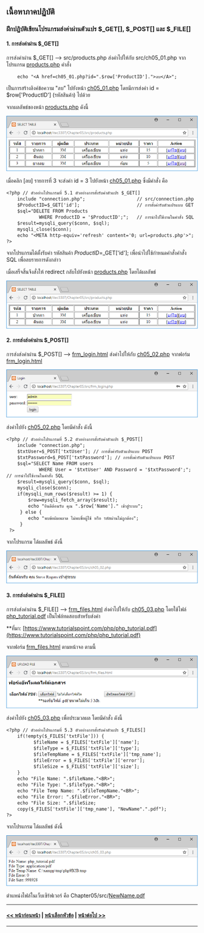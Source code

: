 ## เนื้อหาภาคปฏิบัติ
### ฝึกปฏิบัติเขียนโปรแกรมส่งค่าผ่านตัวแปร $_GET[], $_POST[]  และ $_FILE[]
#### 1. การส่งค่าผ่าน $_GET[] 

การส่งค่าผ่าน $_GET[] --> src/products.php ส่งค่าไปให้กับ src/ch05_01.php
จากโปรแกรม [products.php](src/products.php) คำสั่ง 

```
    echo "<A href=ch05_01.php?id=".$row['ProductID'].">ลบ</A>";
```

เป็นการสร้างลิงค์ข้อความ "ลบ" ไปยังหน้า [ch05_01.php](src/ch05_01.php) 
โดยมีการส่งค่า id = $row['ProductID'] (รหัสสินค้า) ไปด้วย

จากผลลัพธ์ของหน้า [products.php](src/products.php) ดังนี้

<img src=output/products.png>

เมื่อคลิก [ลบ] รายการที่ 3 จะส่งค่า id = 3 ไปยังหน้า [ch05_01.php](src/ch05_01.php) ซึ่งมีคำสั่ง คือ

```
<?php // ตัวอย่างโปรแกรมที่ 5.1 ตัวอย่างการตั้งรับค่าตัวแปร $_GET[]
    include "connection.php";                   // src/connection.php
    $ProductID=$_GET['id'];                     // การตั้งค่ารับตัวแปรแบบ GET
    $sql="DELETE FROM Products 
            WHERE ProductID = '$ProductID';";   // การนำไปใช้งานในคำสั่ง SQL
    $result=mysqli_query($conn, $sql); 
    mysqli_close($conn);
    echo "<META http-equiv='refresh' content='0; url=products.php'>";
?>
```

จากโปรแกรมได้ตั้งรับค่า รหัสสินค้า $ProductID=$_GET['id'];
เพื่อนำไปใช้กำหนดคำสั่งคำสั่ง SQL เพื่อลบรายการดังกล่าว

เมื่อเสร็จสิ้นจึงสั่งให้ redirect กลับไปยังหน้า [products.php](src/products.php) โดยได้ผลลัพธ์

<img src=output/ch05_01.png>    

#### 2. การส่งส่งค่าผ่าน $_POST[]

การส่งส่งค่าผ่าน $_POST[] --> [frm_login.html](src/frm_login.html) ส่งค่าไปให้กับ [ch05_02.php](src/ch05_02.php)
จากฟอร์ม [frm_login.html](src/frm_login.html)

<img src=output/frm_login.png>

ส่งค่าไปยัง [ch05_02.php](src/ch05_02.php) โดยมีคำสั่ง ดังนี้

```
<?php // ตัวอย่างโปรแกรมที่ 5.2 ตัวอย่างการตั้งรับค่าตัวแปร $_POST[] 
    include "connection.php";
    $txtUser=$_POST['txtUser']; // การตั้งค่ารับตัวแปรแบบ POST
    $txtPassword=$_POST['txtPassword']; // การตั้งค่ารับตัวแปรแบบ POST
    $sql="SELECT Name FROM users 
            WHERE User = '$txtUser' AND Password = '$txtPassword';"; // การนำไปใช้งานในคำสั่ง SQL
    $result=mysqli_query($conn, $sql); 
    mysqli_close($conn);
    if(mysqli_num_rows($result) >= 1) {
        $row=mysqli_fetch_array($result);
        echo "ยินดีต้อนรับ คุณ ".$row['Name']." เข้าสู่ระบบ";
     } else {
        echo "พบข้อผิดพลาด ไม่พบชื่อผู้ใช้ หรือ รหัสผ่านไม่ถูกต้อง";
     }
 ?>
```

จากโปรแกรม ได้ผลลัพธ์ ดังนี้

<img src=output/ch05_02.png>

#### 3. การส่งส่งค่าผ่าน $_FILE[]

การส่งส่งค่าผ่าน $_FILE[] --> [frm_files.html](src/frm_files.html) ส่งค่าไปให้กับ [ch05_03.php](src/ch05_03.php)
โดยใช้ไฟล์ [php_tutorial.pdf](src/php_tutorial.pdf) เป็นไฟล์ทดสอบสำหรับส่งค่า 

**ที่มา: [https://www.tutorialspoint.com/php/php_tutorial.pdf](https://www.tutorialspoint.com/php/php_tutorial.pdf)

จากฟอร์ม [frm_files.html](src/frm_files.html) ตามหน้าจอ ตามนี้

<img src=output/frm_files.png>

ส่งค่าไปยัง [ch05_03.php](src/ch05_03.php) เพื่อประมวลผล โดยมีคำสั่ง ดังนี้

```
<?php // ตัวอย่างโปรแกรมที่ 5.3 ตัวอย่างการตั้งรับค่าตัวแปร $_FILES[] 
    if(!empty($_FILES['txtFile'])) {
          $fileName = $_FILES['txtFile']['name'];
          $fileType = $_FILES['txtFile']['type'];
          $fileTempName = $_FILES['txtFile']['tmp_name'];
          $fileError = $_FILES['txtFile']['error'];
          $fileSize = $_FILES['txtFile']['size'];
    }
    echo "File Name: ".$fileName."<BR>";
    echo "File Type: ".$fileType."<BR>";
    echo "File Temp Name: ".$fileTempName."<BR>";
    echo "File Error: ".$fileError."<BR>";
    echo "File Size: ".$fileSize;
    copy($_FILES['txtFile']['tmp_name'], "NewName".".pdf");
?>
```

จากโปรแกรม ได้ผลลัพธ์ ดังนี้

<img src=output/ch05_03.png>

ตำแหน่งไฟล์ในเว็บเซิร์ฟเวอร์ คือ Chapter05/src/[NewName.pdf](src/[NewName.pdf)

---
#### [<< หน้าก่อนหน้า](0501.md) | [หน้าเลือกหัวข้อ](README.md) | [หน้าต่อไป >>](0503.md)
---